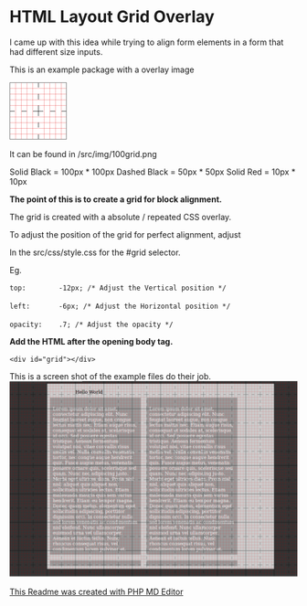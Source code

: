 HTML Layout Grid Overlay
==================

I came up with this idea while trying to align form elements in a form that had different size inputs.

This is an example package with a overlay image 

![overlay](https://github.com/topdown/Grid-Layout-Overlay/blob/master/src/img/100grid.png?raw=true "Overlay")

It can be found in /src/img/100grid.png

Solid Black = 100px * 100px
Dashed Black = 50px * 50px
Solid Red = 10px * 10px


**The point of this is to create a grid for block alignment.**

The grid is created with a absolute / repeated CSS overlay.

To adjust the position of the grid for perfect alignment, adjust

In the src/css/style.css for the #grid selector.

Eg.

	top:        -12px; /* Adjust the Vertical position */

	left:       -6px; /* Adjust the Horizontal position */

	opacity:    .7; /* Adjust the opacity */


**Add the HTML after the opening body tag.**

	<div id="grid"></div>

This is a screen shot of the example files do their job.
![Example](https://github.com/topdown/Grid-Layout-Overlay/blob/master/grid-screenshot.png?raw=true "Example")

[This Readme was created with PHP MD Editor](https://github.com/topdown/PHP-MD-Editor "PHP-MD-Editor")
